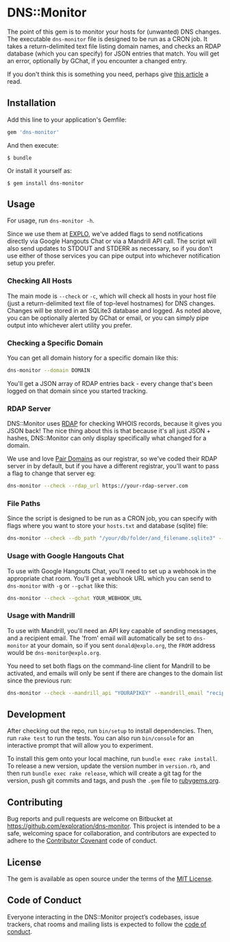 # DNS::Monitor

The point of this gem is to monitor your hosts for (unwanted) DNS changes. The executable `dns-monitor` file is designed to be run as a CRON job. It takes a return-delimited text file listing domain names, and checks an RDAP database (which you can specify) for JSON entries that match. You will get an error, optionally by GChat, if you encounter a changed entry.

If you don't think this is something you need, perhaps give [this article](https://krebsonsecurity.com/2019/02/a-deep-dive-on-the-recent-widespread-dns-hijacking-attacks/) a read.



## Installation

Add this line to your application's Gemfile:

```ruby
gem 'dns-monitor'
```

And then execute:

    $ bundle

Or install it yourself as:

    $ gem install dns-monitor



## Usage

For usage, run `dns-monitor -h`.

Since we use them at [EXPLO](https://www.explo.org), we've added flags to send notifications directly via Google Hangouts Chat or via a Mandrill API call. The script will also send updates to STDOUT and STDERR as necessary, so if you don't use either of those services you can pipe output into whichever notification setup you prefer.

### Checking All Hosts

The main mode is `--check` or `-c`, which will check all hosts in your host file (just a return-delimited text file of top-level hostnames) for DNS changes. Changes will be stored in an SQLite3 database and logged. As noted above, you can be optionally alerted by GChat or email, or you can simply pipe output into whichever alert utility you prefer.

### Checking a Specific Domain

You can get all domain history for a specific domain like this:

```bash
dns-monitor --domain DOMAIN
```

You'll get a JSON array of RDAP entries back - every change that's been logged on that domain since you started tracking.

### RDAP Server

DNS::Monitor uses [RDAP](https://www.icann.org/rdap) for checking WHOIS records, because it gives you JSON back! The nice thing about this is that because it's all just JSON + hashes, DNS::Monitor can only display specifically what changed for a domain.

We use and love [Pair Domains](https://pairdomains.com) as our registrar, so we've coded their RDAP server in by default, but if you have a different registrar, you'll want to pass a flag to change that server eg:

```bash
dns-monitor --check --rdap_url https://your-rdap-server.com
```

### File Paths

Since the script is designed to be run as a CRON job, you can specify with flags where you want to store your `hosts.txt` and database (sqlite) file:

```bash
dns-monitor --check --db_path "/your/db/folder/and_filename.sqlite3" --domains_path "/your/domains/textfile/folder/and_filename.txt"
```


### Usage with Google Hangouts Chat

To use with Google Hangouts Chat, you'll need to set up a webhook in the appropriate chat room. You'll get a webhook URL which you can send to `dns-monitor` with `-g` or `--gchat` like this:

```bash
dns-monitor --check --gchat YOUR_WEBHOOK_URL
```

### Usage with Mandrill

To use with Mandrill, you'll need an API key capable of sending messages, and a recipient email. The 'from' email will automatically be set to `dns-monitor` at your domain, so if you sent `donald@explo.org`, the `FROM` address would be `dns-monitor@explo.org`.

You need to set both flags on the command-line client for Mandrill to be activated, and emails will only be sent if there are changes to the domain list since the previous run:

```bash
dns-monitor --check --mandrill_api "YOURAPIKEY" --mandrill_email "recipient@yourdomain.com"
```



## Development

After checking out the repo, run `bin/setup` to install dependencies. Then, run `rake test` to run the tests. You can also run `bin/console` for an interactive prompt that will allow you to experiment.

To install this gem onto your local machine, run `bundle exec rake install`. To release a new version, update the version number in `version.rb`, and then run `bundle exec rake release`, which will create a git tag for the version, push git commits and tags, and push the `.gem` file to [rubygems.org](https://rubygems.org).



## Contributing

Bug reports and pull requests are welcome on Bitbucket at https://github.com/exploration/dns-monitor. This project is intended to be a safe, welcoming space for collaboration, and contributors are expected to adhere to the [Contributor Covenant](http://contributor-covenant.org) code of conduct.



## License

The gem is available as open source under the terms of the [MIT License](https://opensource.org/licenses/MIT).



## Code of Conduct

Everyone interacting in the DNS::Monitor project’s codebases, issue trackers, chat rooms and mailing lists is expected to follow the [code of conduct](https://github.com/exploration/dns-monitor/blob/master/CODE_OF_CONDUCT.md).

